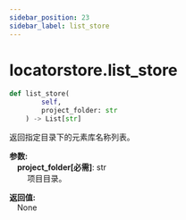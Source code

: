 ```yaml
---
sidebar_position: 23
sidebar_label: list_store
---
```

# locatorstore.list_store

```python
def list_store(
        self,
        project_folder: str
    ) -> List[str]
```  

返回指定目录下的元素库名称列表。

**参数:**  
    &emsp;**project_folder[必需]**: str     
        &emsp;&emsp; 项目目录。

**返回值:**  
    &emsp;None
